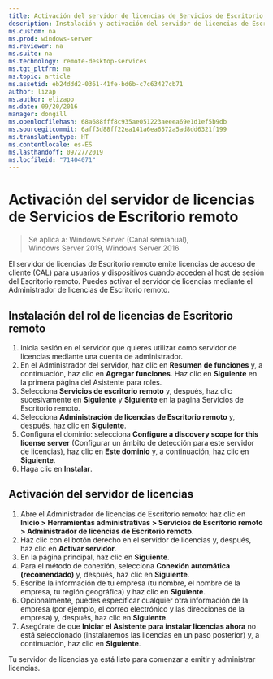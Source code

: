 ```yaml
---
title: Activación del servidor de licencias de Servicios de Escritorio remoto
description: Instalación y activación del servidor de licencias de Escritorio remoto
ms.custom: na
ms.prod: windows-server
ms.reviewer: na
ms.suite: na
ms.technology: remote-desktop-services
ms.tgt_pltfrm: na
ms.topic: article
ms.assetid: eb24ddd2-0361-41fe-bd6b-c7c63427cb71
author: lizap
ms.author: elizapo
ms.date: 09/20/2016
manager: dongill
ms.openlocfilehash: 68a688fff8c935ae051223aeeea69e1d1ef5b9db
ms.sourcegitcommit: 6aff3d88ff22ea141a6ea6572a5ad8dd6321f199
ms.translationtype: HT
ms.contentlocale: es-ES
ms.lasthandoff: 09/27/2019
ms.locfileid: "71404071"
---
```

# <a name="activate-the-remote-desktop-services-license-server"></a>Activación del servidor de licencias de Servicios de Escritorio remoto

>Se aplica a: Windows Server (Canal semianual), Windows Server 2019, Windows Server 2016

El servidor de licencias de Escritorio remoto emite licencias de acceso de cliente (CAL) para usuarios y dispositivos cuando acceden al host de sesión del Escritorio remoto. Puedes activar el servidor de licencias mediante el Administrador de licencias de Escritorio remoto. 

## <a name="install-the-rd-licensing-role"></a>Instalación del rol de licencias de Escritorio remoto

1. Inicia sesión en el servidor que quieres utilizar como servidor de licencias mediante una cuenta de administrador.
2. En el Administrador del servidor, haz clic en **Resumen de funciones** y, a continuación, haz clic en **Agregar funciones**.
   Haz clic en **Siguiente** en la primera página del Asistente para roles.
3. Selecciona **Servicios de escritorio remoto** y, después, haz clic sucesivamente en **Siguiente** y **Siguiente** en la página Servicios de Escritorio remoto.
4. Selecciona **Administración de licencias de Escritorio remoto** y, después, haz clic en **Siguiente**.
5. Configura el dominio: selecciona **Configure a discovery scope for this license server** (Configurar un ámbito de detección para este servidor de licencias), haz clic en **Este dominio** y, a continuación, haz clic en **Siguiente**.
6. Haga clic en **Instalar**.

## <a name="activate-the-license-server"></a>Activación del servidor de licencias

1. Abre el Administrador de licencias de Escritorio remoto: haz clic en **Inicio > Herramientas administrativas > Servicios de Escritorio remoto > Administrador de licencias de Escritorio remoto**.
2. Haz clic con el botón derecho en el servidor de licencias y, después, haz clic en **Activar servidor**.
3. En la página principal, haz clic en **Siguiente**.
4. Para el método de conexión, selecciona **Conexión automática (recomendado)** y, después, haz clic en **Siguiente**.
5. Escribe la información de tu empresa (tu nombre, el nombre de la empresa, tu región geográfica) y haz clic en **Siguiente**.
6. Opcionalmente, puedes especificar cualquier otra información de la empresa (por ejemplo, el correo electrónico y las direcciones de la empresa) y, después, haz clic en **Siguiente**. 
7. Asegúrate de que **Iniciar el Asistente para instalar licencias ahora** no está seleccionado (instalaremos las licencias en un paso posterior) y, a continuación, haz clic en **Siguiente**.

Tu servidor de licencias ya está listo para comenzar a emitir y administrar licencias. 